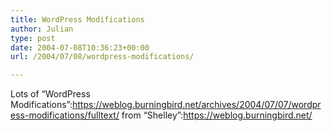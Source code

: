 ```yaml
---
title: WordPress Modifications
author: Julian
type: post
date: 2004-07-08T10:36:23+00:00
url: /2004/07/08/wordpress-modifications/

---
```

Lots of &#8220;WordPress Modifications&#8221;:https://weblog.burningbird.net/archives/2004/07/07/wordpress-modifications/fulltext/ from &#8220;Shelley&#8221;:https://weblog.burningbird.net/